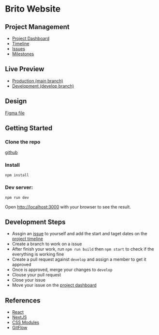 # Brito Website

## Project Management

- [Project Dashboard](https://github.com/orgs/brito-ca/projects/1)
- [Timeline](https://github.com/orgs/brito-ca/projects/1/views/2)
- [Issues](https://github.com/brito-ca/brito-website/issues)
- [Milestones](https://github.com/brito-ca/brito-website/milestones)

## Live Preview

- [Production (main branch)](https://brito-website.netlify.app)
- [Development (develop branch)](https://develop--brito-website.netlify.app)

## Design

[Figma file](https://www.figma.com/file/I53K0k601AT2QmJcNw0Mq6/WEBSITE-BRITO?node-id=0%3A1&t=H8sxbQmYksdDNmdq-1)

## Getting Started

### Clone the repo

[github](https://github.com/brito-ca/brito-website.git)

### Install

```bash
npm install
```

### Dev server:

```bash
npm run dev
```

Open [http://localhost:3000](http://localhost:3000) with your browser to see the result.

## Development Steps

- Assgin an [issue](https://github.com/orgs/brito-ca/projects/1/views/1) to yourself and add the start and taget dates on the [project timeline](https://github.com/orgs/brito-ca/projects/1/views/2)
- Create a branch to work on a issue
- After finish your work, run `npm run build` then `npm start` to check if the everything is working fine
- Create a pull request against `develop` and assign a member to get it approved
- Once is approved, merge your changes to `develop`
- Clouse your pull request
- Close your issue
- Move your issue on the [project dashboard](https://github.com/orgs/brito-ca/projects/1/views/1)

## References

- [React](https://beta.reactjs.org)
- [NextJS](https://nextjs.org/docs/getting-started)
- [CSS Modules](https://github.com/css-modules/css-modules)
- [GitFlow](https://www.atlassian.com/git/tutorials/comparing-workflows/gitflow-workflow)
